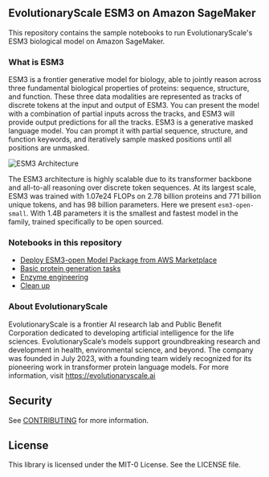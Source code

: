 ## EvolutionaryScale ESM3 on Amazon SageMaker

This repository contains the sample notebooks to run EvolutionaryScale's ESM3 biological model on Amazon SageMaker.


### What is ESM3
ESM3 is a frontier generative model for biology, able to jointly reason across three fundamental biological properties of proteins: sequence, structure, and function. These three data modalities are represented as tracks of discrete tokens at the input and output of ESM3. You can present the model with a combination of partial inputs across the tracks, and ESM3 will provide output predictions for all the tracks. ESM3 is a generative masked language model. You can prompt it with partial sequence, structure, and function keywords, and iteratively sample masked positions until all positions are unmasked.

![ESM3 Architecture](images/esm3-architecture.png)

The ESM3 architecture is highly scalable due to its transformer backbone and all-to-all reasoning over discrete token sequences. At its largest scale, ESM3 was trained with 1.07e24 FLOPs on 2.78 billion proteins and 771 billion unique tokens, and has 98 billion parameters. Here we present `esm3-open-small`. With 1.4B parameters it is the smallest and fastest model in the family, trained specifically to be open sourced.

### Notebooks in this repository 
* [Deploy ESM3-open Model Package from AWS Marketplace ](1-deploy-esm3-inference-endpoint.ipynb)
* [Basic protein generation tasks](2-basic-patterns.ipynb)
* [Enzyme engineering](3-enzyme-scaffold-modification.ipynb)
* [Clean up](4-cleanup.ipynb)


### About EvolutionaryScale

EvolutionaryScale is a frontier AI research lab and Public Benefit Corporation dedicated to developing artificial intelligence for the life sciences. EvolutionaryScale’s models support groundbreaking research and development in health, environmental science, and beyond. The company was founded in July 2023, with a founding team widely recognized for its pioneering work in transformer protein language models. For more information, visit https://evolutionaryscale.ai


## Security

See [CONTRIBUTING](CONTRIBUTING.md#security-issue-notifications) for more information.

## License

This library is licensed under the MIT-0 License. See the LICENSE file.

